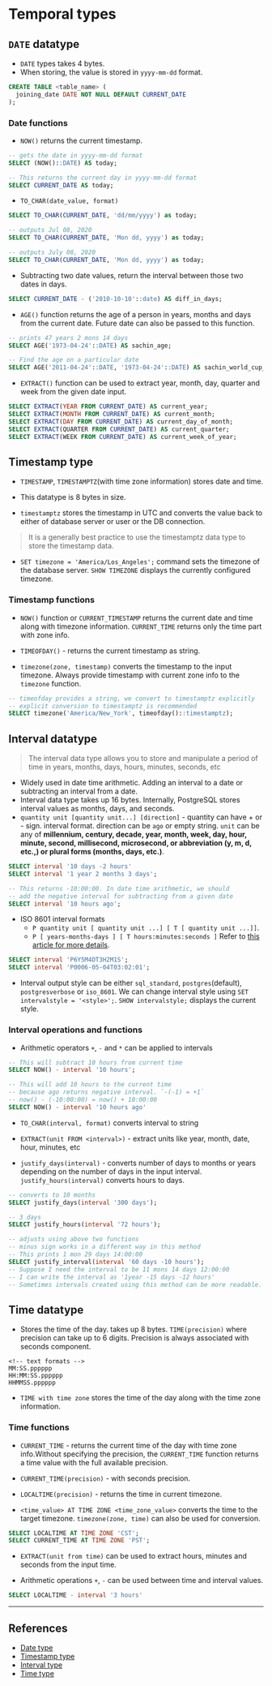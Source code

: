 # Temporal types

## `DATE` datatype

* `DATE` types takes 4 bytes.
* When storing, the value is stored in `yyyy-mm-dd` format.

```Sql
CREATE TABLE <table_name> (
  joining_date DATE NOT NULL DEFAULT CURRENT_DATE
);
```

### Date functions

* `NOW()` returns the current timestamp.

```Sql
-- gets the date in yyyy-mm-dd format
SELECT (NOW()::DATE) AS today;

-- This returns the current day in yyyy-mm-dd format
SELECT CURRENT_DATE AS today;
```

* `TO_CHAR(date_value, format)`

```Sql
SELECT TO_CHAR(CURRENT_DATE, 'dd/mm/yyyy') as today;

-- outputs Jul 08, 2020
SELECT TO_CHAR(CURRENT_DATE, 'Mon dd, yyyy') as today;

-- outputs July 08, 2020
SELECT TO_CHAR(CURRENT_DATE, 'Mon dd, yyyy') as today;
```

* Subtracting two date values, return the interval between those two dates in days.

```Sql
SELECT CURRENT_DATE - ('2010-10-10'::date) AS diff_in_days;
```

* `AGE()` function returns the age of a person in years, months and days from the current date. Future date can also be passed to this function.

```Sql
-- prints 47 years 2 mons 14 days
SELECT AGE('1973-04-24'::DATE) AS sachin_age;

-- Find the age on a particular date
SELECT AGE('2011-04-24'::DATE, '1973-04-24'::DATE) AS sachin_world_cup_age;
```

* `EXTRACT()` function can be used to extract year, month, day, quarter and week from the given date input.

```Sql
SELECT EXTRACT(YEAR FROM CURRENT_DATE) AS current_year;
SELECT EXTRACT(MONTH FROM CURRENT_DATE) AS current_month;
SELECT EXTRACT(DAY FROM CURRENT_DATE) AS current_day_of_month;
SELECT EXTRACT(QUARTER FROM CURRENT_DATE) AS current_quarter;
SELECT EXTRACT(WEEK FROM CURRENT_DATE) AS current_week_of_year;
```

## Timestamp type

* `TIMESTAMP`, `TIMESTAMPTZ`(with time zone information) stores date and time.

* This datatype is 8 bytes in size.

* `timestamptz` stores the timestamp in UTC and converts the value back to either of database server or user or the DB connection.

> It is a generally best practice to use the timestamptz data type to store the timestamp data.

* `SET timezone = 'America/Los_Angeles';` command sets the timezone of the database server. `SHOW TIMEZONE` displays the currently configured timezone.

### Timestamp functions

* `NOW()` function or `CURRENT_TIMESTAMP` returns the current date and time along with timezone information. `CURRENT_TIME` returns only the time part with zone info.

* `TIMEOFDAY()` - returns the current timestamp as string.

* `timezone(zone, timestamp)` converts the timestamp to the input timezone. Always provide timestamp with current zone info to the `timezone` function.

```Sql
-- timeofday provides a string, we convert to timestamptz explicitly
-- explicit conversion to timestamptz is recommended
SELECT timezone('America/New_York', timeofday()::timestamptz);
```

## Interval datatype

> The interval data type allows you to store and manipulate a period of time in years, months, days, hours, minutes, seconds, etc

* Widely used in date time arithmetic. Adding an interval to a date or subtracting an interval from a date.
* Interval data type takes up 16 bytes. Internally, PostgreSQL stores interval values as months, days, and seconds.
* `quantity unit [quantity unit...] [direction]` - quantity can have + or - sign. interval format. direction can be `ago` or empty string. `unit` can be any of **millennium, century, decade, year, month, week, day, hour, minute, second, millisecond, microsecond, or abbreviation (y, m, d, etc.,) or plural forms (months, days, etc.)**.

```Sql
SELECT interval '10 days -2 hours'
SELECT interval '1 year 2 months 3 days';

-- This returns -10:00:00. In date time arithmetic, we should
-- add the negative interval for subtracting from a given date
SELECT interval '10 hours ago';
```

* ISO 8601 interval formats
  * `P quantity unit [ quantity unit ...] [ T [ quantity unit ...]]`.
  * `P [ years-months-days ] [ T hours:minutes:seconds ]`
Refer to [this article for more details](https://www.postgresqltutorial.com/postgresql-interval/).

```Sql
SELECT interval 'P6Y5M4DT3H2M1S';
SELECT interval 'P0006-05-04T03:02:01';
```

* Interval output style can be either `sql_standard`, `postgres`(default), `postgresverbose` or `iso_8601`. We can change interval style using `SET intervalstyle = '<style>';`. `SHOW intervalstyle;` displays the current style.

### Interval operations and functions

* Arithmetic operators `+`, `-` and `*` can be applied to intervals

```Sql
-- This will subtract 10 hours from current time
SELECT NOW() - interval '10 hours';

-- This will add 10 hours to the current time
-- because ago returns negative interval. `-(-1) = +1`
-- now() - (-10:00:00) = now() + 10:00:00
SELECT NOW() - interval '10 hours ago'
```

* `TO_CHAR(interval, format)` converts interval to string

* `EXTRACT(unit FROM <interval>)` - extract units like year, month, date, hour, minutes, etc

* `justify_days(interval)` - converts number of days to months or years depending on the number of days in the input interval. `justify_hours(interval)` converts hours to days.

```Sql
-- converts to 10 months
SELECT justify_days(interval '300 days');

-- 3 days
SELECT justify_hours(interval '72 hours');

-- adjusts using above two functions
-- minus sign works in a different way in this method
-- This prints 1 mon 29 days 14:00:00
SELECT justify_interval(interval '60 days -10 hours');
-- Suppose I need the interval to be 11 mons 14 days 12:00:00
-- I can write the interval as '1year -15 days -12 hours'
-- Sometimes intervals created using this method can be more readable.
```

## Time datatype

* Stores the time of the day. takes up 8 bytes. `TIME(precision)` where precision can take up to 6 digits. Precision is always associated with seconds component.

```text
<!-- text formats -->
MM:SS.pppppp
HH:MM:SS.pppppp
HHMMSS.pppppp
```

* `TIME with time zone` stores the time of the day along with the time zone information.

### Time functions

* `CURRENT_TIME` - returns the current time of the day with time zone info.Without specifying the precision, the `CURRENT_TIME` function returns a time value with the full available precision.

* `CURRENT_TIME(precision)` - with seconds precision.

* `LOCALTIME(precision)` - returns the time in current timezone.

* `<time_value> AT TIME ZONE <time_zone_value>` converts the time to the target timezone. `timezone(zone, time)` can also be used for conversion.

```Sql
SELECT LOCALTIME AT TIME ZONE 'CST';
SELECT CURRENT_TIME AT TIME ZONE 'PST';
```

* `EXTRACT(unit from time)` can be used to extract hours, minutes and seconds from the input time.

* Arithmetic operations `+`, `-` can be used between time and interval values.

```Sql
SELECT LOCALTIME - interval '3 hours'
```

---

## References

* [Date type](https://www.postgresqltutorial.com/postgresql-date/)
* [Timestamp type](https://www.postgresqltutorial.com/postgresql-timestamp/)
* [Interval type](https://www.postgresqltutorial.com/postgresql-interval/)
* [Time type](https://www.postgresqltutorial.com/postgresql-time/)
